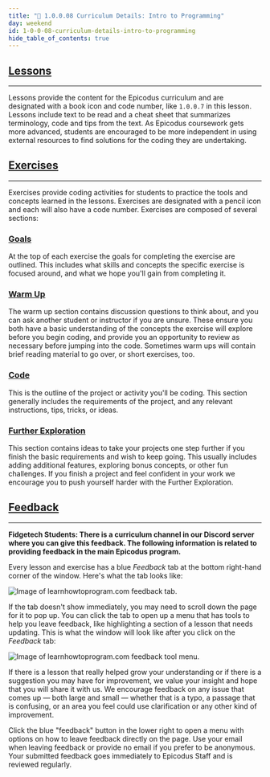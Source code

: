 ```yaml
---
title: "📓 1.0.0.08 Curriculum Details: Intro to Programming"
day: weekend
id: 1-0-0-08-curriculum-details-intro-to-programming
hide_table_of_contents: true
---
```


## [<span class="glyphicon glyphicon-book"></span> Lessons](#lessons)

---

Lessons provide the content for the Epicodus curriculum and are designated with a book icon and code number, like `1.0.0.7` in this lesson.  Lessons include text to be read and a cheat sheet that summarizes terminology, code and tips from the text. As Epicodus coursework gets more advanced, students are encouraged to be more independent in using external resources to find solutions for the coding they are undertaking.  

## [<span class="glyphicon glyphicon-pencil"></span> Exercises](#exercises)

---

Exercises provide coding activities for students to practice the tools and concepts learned in the lessons.  Exercises are designated with a pencil icon and each will also have a code number.  Exercises are composed of several sections: 

### [Goals](#goals)

At the top of each exercise the goals for completing the exercise are outlined. This includes what skills and concepts the specific exercise is focused around, and what we hope you'll gain from completing it.

### [Warm Up](#warm-up)

The warm up section contains discussion questions to think about, and you can ask another student or instructor if you are unsure. These ensure you both have a basic understanding of the concepts the exercise will explore before you begin coding, and provide you an opportunity to review as necessary before jumping into the code. Sometimes warm ups will contain brief reading material to go over, or short exercises, too.

### [Code](#code)

This is the outline of the project or activity you'll be coding. This section generally includes the requirements of the project, and any relevant instructions, tips, tricks, or ideas. 

### [Further Exploration](#further-exploration)

This section contains ideas to take your projects one step further if you finish the basic requirements and wish to keep going. This usually includes adding additional features, exploring bonus concepts, or other fun challenges.  If you finish a project and feel confident in your work we encourage you to push yourself harder with the Further Exploration.

## [Feedback](#feedback)

---

**Fidgetech Students: There is a curriculum channel in our Discord server where you can give this feedback. The following information is related to providing feedback in the main Epicodus program.**

Every lesson and exercise has a blue _Feedback_ tab at the bottom right-hand corner of the window. Here's what the tab looks like:

![Image of learnhowtoprogram.com feedback tab.](https://learnhowtoprogram.s3.us-west-2.amazonaws.com/usersnap-LHTP-feedback/LHTP-feedback-tool-button.png)

If the tab doesn't show immediately, you may need to scroll down the page for it to pop up. You can click the tab to open up a menu that has tools to help you leave feedback, like highlighting a section of a lesson that needs updating. This is what the window will look like after you click on the _Feedback_ tab:

![Image of learnhowtoprogram.com feedback tool menu.](https://learnhowtoprogram.s3.us-west-2.amazonaws.com/usersnap-LHTP-feedback/LHTP-feedback-tool-menu.png)

If there is a lesson that really helped grow your understanding or if there is a suggestion you may have for improvement, we value your insight and hope that you will share it with us. We encourage feedback on any issue that comes up — both large and small — whether that is a typo, a passage that is confusing, or an area you feel could use clarification or any other kind of improvement. 

Click the blue "feedback" button in the lower right to open a menu with options on how to leave feedback directly on the page. Use your email when leaving feedback or provide no email if you prefer to be anonymous. Your submitted feedback goes immediately to Epicodus Staff and is reviewed regularly.
